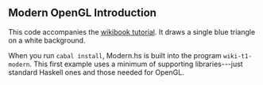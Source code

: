 ## Modern OpenGL Introduction

This code accompanies the
[wikibook tutorial](https://en.wikibooks.org/wiki/OpenGL_Programming/Modern_OpenGL_Introduction).
It draws a single blue triangle on a white background.


When you run `cabal install`, Modern.hs is built into the program
`wiki-t1-modern`.  This first example uses a minimum of supporting
libraries---just standard Haskell ones and those needed for OpenGL.
